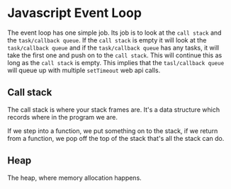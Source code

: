 # Javascript Event Loop

The event loop has one simple job. Its job is to look at the `call stack` and the `task/callback queue`. If the `call stack` is empty it will look at the `task/callback queue` and if the `task/callback queue` has any tasks, it will take the first one and push on to the `call stack`. This will continue this as long as the `call stack` is empty. This implies that the `tasl/callback queue` will queue up with multiple `setTimeout` web api calls.

## Call stack

The call stack is where your stack frames are. It's a data structure which records where in the program we are.

If we step into a function, we put something on to the stack, if we return from a function, we pop off the top of the stack that's all the stack can do.


## Heap

The heap, where memory allocation happens.
